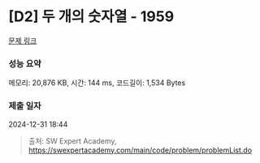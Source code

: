 # [D2] 두 개의 숫자열 - 1959 

[문제 링크](https://swexpertacademy.com/main/code/problem/problemDetail.do?contestProbId=AV5PpoFaAS4DFAUq) 

### 성능 요약

메모리: 20,876 KB, 시간: 144 ms, 코드길이: 1,534 Bytes

### 제출 일자

2024-12-31 18:44



> 출처: SW Expert Academy, https://swexpertacademy.com/main/code/problem/problemList.do